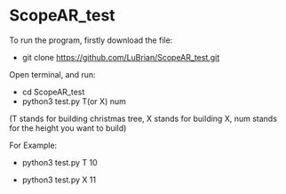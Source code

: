 # ScopeAR_test

To run the program, firstly download the file:

- git clone https://github.com/LuBrian/ScopeAR_test.git

Open terminal, and run:

- cd ScopeAR_test
- python3 test.py T(or X) num

(T stands for building christmas tree, X stands for building X, num stands for the height you want to build)

For Example:

- python3 test.py T 10

- python3 test.py X 11
